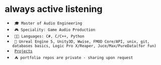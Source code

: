 # always active listening

- <code> 🎓 Master of Audio Engineering </code>
- <code> 🎮 Speciality: Game Audio Production </code>
- <code> 🧑‍💻 Languages: C#, C/C++, Python </code>
- <code> 🔨 Unreal Engine 5, Unity3D, Wwise, FMOD Core/API, unix, git, databases basics,
Logic Pro X/Reaper, Juce/Max/PureData(for fun) </code>
- <code> [Projects](PROJECTS.md) </code>
- <code> ⛺ portfolio repos are private - sharing upon request </code>


<!--
- 🔭 
- 📫 How to reach me: ...
- ⚡ Fun fact: ...
-->
